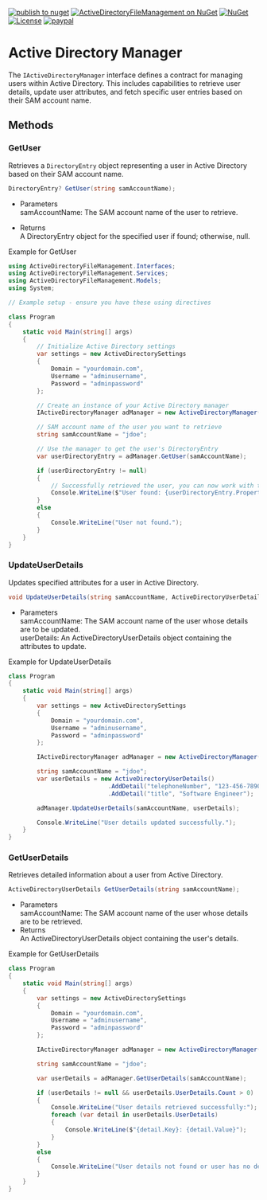 [![publish to nuget](https://github.com/ShadyNagy/ActiveDirectoryFileManagement/actions/workflows/nugt-publish.yml/badge.svg)](https://github.com/ShadyNagy/ActiveDirectoryFileManagement/actions/workflows/nugt-publish.yml)
[![ActiveDirectoryFileManagement on NuGet](https://img.shields.io/nuget/v/ActiveDirectoryFileManagement?label=ActiveDirectoryFileManagement)](https://www.nuget.org/packages/ActiveDirectoryFileManagement/)
[![NuGet](https://img.shields.io/nuget/dt/ActiveDirectoryFileManagement)](https://www.nuget.org/packages/ActiveDirectoryFileManagement)
[![License](https://img.shields.io/badge/License-MIT-blue.svg)](https://github.com/ShadyNagy/ActiveDirectoryFileManagement/blob/main/LICENSE)
[![paypal](https://img.shields.io/badge/PayPal-tip%20me-green.svg?logo=paypal)](https://www.paypal.me/shadynagy)

# Active Directory Manager

The `IActiveDirectoryManager` interface defines a contract for managing users within Active Directory. This includes capabilities to retrieve user details, update user attributes, and fetch specific user entries based on their SAM account name.

## Methods

### GetUser

Retrieves a `DirectoryEntry` object representing a user in Active Directory based on their SAM account name.

```csharp
DirectoryEntry? GetUser(string samAccountName);
```

- Parameters  
samAccountName: The SAM account name of the user to retrieve.  

- Returns  
A DirectoryEntry object for the specified user if found; otherwise, null.  

Example for GetUser
```csharp
using ActiveDirectoryFileManagement.Interfaces;
using ActiveDirectoryFileManagement.Services;
using ActiveDirectoryFileManagement.Models;
using System;

// Example setup - ensure you have these using directives

class Program
{
    static void Main(string[] args)
    {
        // Initialize Active Directory settings
        var settings = new ActiveDirectorySettings
        {
            Domain = "yourdomain.com",
            Username = "adminusername",
            Password = "adminpassword"
        };

        // Create an instance of your Active Directory manager
        IActiveDirectoryManager adManager = new ActiveDirectoryManager(settings);

        // SAM account name of the user you want to retrieve
        string samAccountName = "jdoe";

        // Use the manager to get the user's DirectoryEntry
        var userDirectoryEntry = adManager.GetUser(samAccountName);

        if (userDirectoryEntry != null)
        {
            // Successfully retrieved the user, you can now work with the DirectoryEntry object
            Console.WriteLine($"User found: {userDirectoryEntry.Properties["name"].Value}");
        }
        else
        {
            Console.WriteLine("User not found.");
        }
    }
}
```

### UpdateUserDetails
Updates specified attributes for a user in Active Directory.

```csharp
void UpdateUserDetails(string samAccountName, ActiveDirectoryUserDetails userDetails);
```

- Parameters  
samAccountName: The SAM account name of the user whose details are to be updated.  
userDetails: An ActiveDirectoryUserDetails object containing the attributes to update.  

Example for UpdateUserDetails  
```csharp
class Program
{
    static void Main(string[] args)
    {
        var settings = new ActiveDirectorySettings
        {
            Domain = "yourdomain.com",
            Username = "adminusername",
            Password = "adminpassword"
        };

        IActiveDirectoryManager adManager = new ActiveDirectoryManager(settings);

        string samAccountName = "jdoe";
        var userDetails = new ActiveDirectoryUserDetails()
                            .AddDetail("telephoneNumber", "123-456-7890")
                            .AddDetail("title", "Software Engineer");

        adManager.UpdateUserDetails(samAccountName, userDetails);

        Console.WriteLine("User details updated successfully.");
    }
}
```

### GetUserDetails
Retrieves detailed information about a user from Active Directory.
```csharp
ActiveDirectoryUserDetails GetUserDetails(string samAccountName);
```

- Parameters  
samAccountName: The SAM account name of the user whose details are to be retrieved.  
- Returns  
An ActiveDirectoryUserDetails object containing the user's details.  

Example for GetUserDetails
```csharp
class Program
{
    static void Main(string[] args)
    {
        var settings = new ActiveDirectorySettings
        {
            Domain = "yourdomain.com",
            Username = "adminusername",
            Password = "adminpassword"
        };

        IActiveDirectoryManager adManager = new ActiveDirectoryManager(settings);

        string samAccountName = "jdoe";

        var userDetails = adManager.GetUserDetails(samAccountName);

        if (userDetails != null && userDetails.UserDetails.Count > 0)
        {
            Console.WriteLine("User details retrieved successfully:");
            foreach (var detail in userDetails.UserDetails)
            {
                Console.WriteLine($"{detail.Key}: {detail.Value}");
            }
        }
        else
        {
            Console.WriteLine("User details not found or user has no details.");
        }
    }
}
```